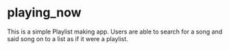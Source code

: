 # playing_now
This is a simple Playlist making app.  Users are able to search for a song and said song on to a list as if it were a playlist.